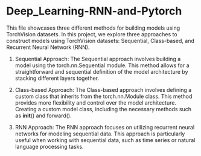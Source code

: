 # Deep_Learning-RNN-and-Pytorch
This file showcases three different methods for building models using TorchVision datasets. 
In this project, we explore three approaches to construct models using TorchVision datasets: Sequential, Class-based, and Recurrent Neural Network (RNN).

1. Sequential Approach:
The Sequential approach involves building a model using the torch.nn.Sequential module. This method allows for a straightforward and sequential definition of the model architecture by stacking different layers together.

2. Class-based Approach:
The Class-based approach involves defining a custom class that inherits from the torch.nn.Module class. This method provides more flexibility and control over the model architecture. Creating a custom model class, including the necessary methods such as __init__() and forward().

3. RNN Approach:
The RNN approach focuses on utilizing recurrent neural networks for modeling sequential data. This approach is particularly useful when working with sequential data, such as time series or natural language processing tasks.
